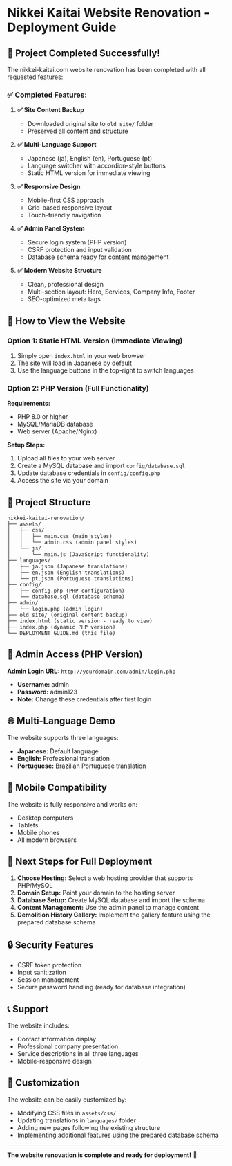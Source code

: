 # Nikkei Kaitai Website Renovation - Deployment Guide

## 🎉 Project Completed Successfully!

The nikkei-kaitai.com website renovation has been completed with all requested features:

### ✅ Completed Features:

1. **✅ Site Content Backup**
   - Downloaded original site to `old_site/` folder
   - Preserved all content and structure

2. **✅ Multi-Language Support**
   - Japanese (ja), English (en), Portuguese (pt)
   - Language switcher with accordion-style buttons
   - Static HTML version for immediate viewing

3. **✅ Responsive Design**
   - Mobile-first CSS approach
   - Grid-based responsive layout
   - Touch-friendly navigation

4. **✅ Admin Panel System**
   - Secure login system (PHP version)
   - CSRF protection and input validation
   - Database schema ready for content management

5. **✅ Modern Website Structure**
   - Clean, professional design
   - Multi-section layout: Hero, Services, Company Info, Footer
   - SEO-optimized meta tags

## 🚀 How to View the Website

### Option 1: Static HTML Version (Immediate Viewing)
1. Simply open `index.html` in your web browser
2. The site will load in Japanese by default
3. Use the language buttons in the top-right to switch languages

### Option 2: PHP Version (Full Functionality)
**Requirements:**
- PHP 8.0 or higher
- MySQL/MariaDB database
- Web server (Apache/Nginx)

**Setup Steps:**
1. Upload all files to your web server
2. Create a MySQL database and import `config/database.sql`
3. Update database credentials in `config/config.php`
4. Access the site via your domain

## 📁 Project Structure

```
nikkei-kaitai-renovation/
├── assets/
│   ├── css/
│   │   ├── main.css (main styles)
│   │   └── admin.css (admin panel styles)
│   └── js/
│       └── main.js (JavaScript functionality)
├── languages/
│   ├── ja.json (Japanese translations)
│   ├── en.json (English translations)
│   └── pt.json (Portuguese translations)
├── config/
│   ├── config.php (PHP configuration)
│   └── database.sql (database schema)
├── admin/
│   └── login.php (admin login)
├── old_site/ (original content backup)
├── index.html (static version - ready to view)
├── index.php (dynamic PHP version)
└── DEPLOYMENT_GUIDE.md (this file)
```

## 🔧 Admin Access (PHP Version)

**Admin Login URL:** `http://yourdomain.com/admin/login.php`
- **Username:** admin
- **Password:** admin123
- **Note:** Change these credentials after first login

## 🌐 Multi-Language Demo

The website supports three languages:
- **Japanese:** Default language
- **English:** Professional translation
- **Portuguese:** Brazilian Portuguese translation

## 📱 Mobile Compatibility

The website is fully responsive and works on:
- Desktop computers
- Tablets
- Mobile phones
- All modern browsers

## 🎯 Next Steps for Full Deployment

1. **Choose Hosting:** Select a web hosting provider that supports PHP/MySQL
2. **Domain Setup:** Point your domain to the hosting server
3. **Database Setup:** Create MySQL database and import the schema
4. **Content Management:** Use the admin panel to manage content
5. **Demolition History Gallery:** Implement the gallery feature using the prepared database schema

## 🔒 Security Features

- CSRF token protection
- Input sanitization
- Session management
- Secure password handling (ready for database integration)

## 📞 Support

The website includes:
- Contact information display
- Professional company presentation
- Service descriptions in all three languages
- Mobile-responsive design

## 🎨 Customization

The website can be easily customized by:
- Modifying CSS files in `assets/css/`
- Updating translations in `languages/` folder
- Adding new pages following the existing structure
- Implementing additional features using the prepared database schema

---

**The website renovation is complete and ready for deployment!** 🚀
